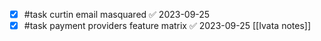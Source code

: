 - [x] #task curtin email masquared ✅ 2023-09-25
- [x] #task payment providers feature matrix ✅ 2023-09-25
[[Ivata notes]]